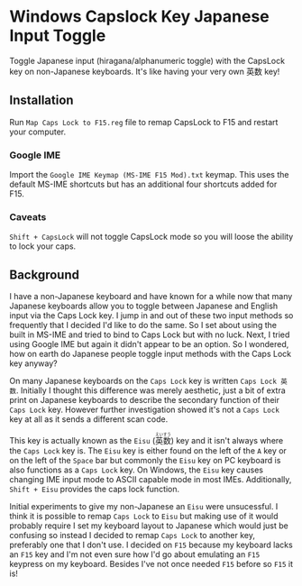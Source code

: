 # Windows Capslock Key Japanese Input Toggle
Toggle Japanese input (hiragana/alphanumeric toggle) with the CapsLock key on non-Japanese keyboards. It's like having your very own 英数 key!

## Installation
Run `Map Caps Lock to F15.reg` file to remap CapsLock to F15 and restart your computer.

### Google IME
Import the `Google IME Keymap (MS-IME F15 Mod).txt` keymap. This uses the default MS-IME shortcuts but has an additional four shortcuts added for F15.

### Caveats
`Shift + CapsLock` will not toggle CapsLock mode so you will loose the ability to lock your caps.

## Background
I have a non-Japanese keyboard and have known for a while now that many Japanese keyboards allow you to toggle between Japanese and English input via the Caps Lock key. I jump in and out of these two input methods so frequently that I decided I'd like to do the same. So I set about using the built in MS-IME and tried to bind to Caps Lock but with no luck. Next, I tried using Google IME but again it didn't appear to be an option. So I wondered, how on earth do Japanese people toggle input methods with the Caps Lock key anyway?

On many Japanese keyboards on the `Caps Lock` key is written `Caps Lock 英数`. Initially I thought this difference was merely aesthetic, just a bit of extra print on Japanese keyboards to describe the secondary function of their <code>Caps Lock</code> key. However further investigation showed it's not a <code>Caps Lock</code> key at all as it sends a different scan code. 

This key is actually known as the `Eisu` (<ruby>英数<rt>えいすう</rt></ruby>) key and it isn't always where the `Caps Lock` key is. The `Eisu` key is either found on the left of the `A` key or on the left of the `Space` bar but commonly the `Eisu` key on PC keyboard is also functions as a `Caps Lock` key. On Windows, the `Eisu` key causes changing IME input mode to ASCII capable mode in most IMEs. Additionally, `Shift + Eisu` provides the caps lock function.

Initial experiments to give my non-Japanese an `Eisu` were unsucessful. I think it is possible to remap `Caps Lock` to `Eisu` but making use of it would probably require I set my keyboard layout to Japanese which would just be confusing so instead I decided to remap `Caps Lock` to another key, preferably one that I don't use. I decided on `F15` because my keyboard lacks an `F15` key and I'm not even sure how I'd go about emulating an `F15` keypress on my keyboard. Besides I've not once needed `F15` before so `F15` it is!
